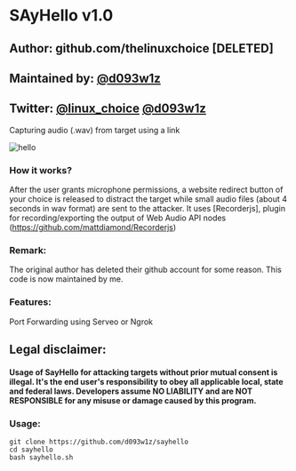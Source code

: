 # SAyHello v1.0
## Author: github.com/thelinuxchoice [DELETED]
## Maintained by: [@d093w1z](https://github.com/d093w1z)
## Twitter: [@linux_choice](https://twitter.com/linux_choice "linux_choice twitter account") [@d093w1z](https://twitter.com/d093w1z "d093w1z twitter account")

Capturing audio (.wav) from target using a link

![hello](https://user-images.githubusercontent.com/34893261/66277580-c7f4b980-e876-11e9-9d05-e3170ad9278e.png)

### How it works?

After the user grants microphone permissions, a website redirect button of your choice is released to distract the target while small audio files (about 4 seconds in wav format) are sent to the attacker.
It uses [Recorderjs], plugin for recording/exporting the output of Web Audio API nodes (https://github.com/mattdiamond/Recorderjs)

### Remark:

The original author has deleted their github account for some reason.
This code is now maintained by me.

### Features:

Port Forwarding using Serveo or Ngrok

## Legal disclaimer:

#### Usage of SayHello for attacking targets without prior mutual consent is illegal. It's the end user's responsibility to obey all applicable local, state and federal laws. Developers assume NO LIABILITY and are NOT RESPONSIBLE for any misuse or damage caused by this program.

### Usage:
```
git clone https://github.com/d093w1z/sayhello
cd sayhello
bash sayhello.sh
```

